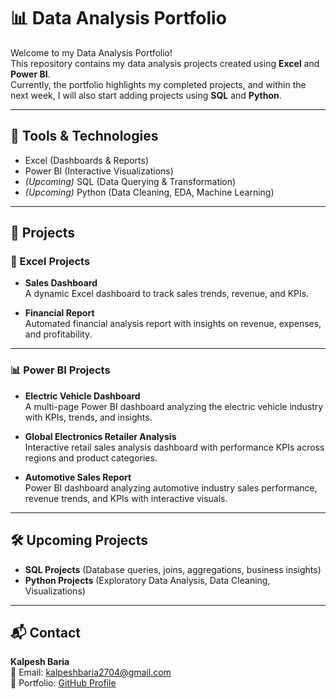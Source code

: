 # 📊 Data Analysis Portfolio

Welcome to my Data Analysis Portfolio!  
This repository contains my data analysis projects created using **Excel** and **Power BI**.  
Currently, the portfolio highlights my completed projects, and within the next week, I will also start adding projects using **SQL** and **Python**.  

---

## 🔹 Tools & Technologies
- Excel (Dashboards & Reports)
- Power BI (Interactive Visualizations)
- *(Upcoming)* SQL (Data Querying & Transformation)
- *(Upcoming)* Python (Data Cleaning, EDA, Machine Learning)

---

## 📂 Projects

### 📘 Excel Projects
- **Sales Dashboard**  
  A dynamic Excel dashboard to track sales trends, revenue, and KPIs.
  
- **Financial Report**  
  Automated financial analysis report with insights on revenue, expenses, and profitability.

---

### 📊 Power BI Projects
- **Electric Vehicle Dashboard**  
  A multi-page Power BI dashboard analyzing the electric vehicle industry with KPIs, trends, and insights.

- **Global Electronics Retailer Analysis**  
  Interactive retail sales analysis dashboard with performance KPIs across regions and product categories.

- **Automotive Sales Report**  
  Power BI dashboard analyzing automotive industry sales performance, revenue trends, and KPIs with interactive visuals.

---

## 🛠️ Upcoming Projects
- **SQL Projects** (Database queries, joins, aggregations, business insights)
- **Python Projects** (Exploratory Data Analysis, Data Cleaning, Visualizations)

---

## 📬 Contact
**Kalpesh Baria**  
📧 Email: [kalpeshbaria2704@gmail.com](mailto:kalpeshbaria2704@gmail.com)  
🔗 Portfolio: [GitHub Profile](https://github.com/Kalpesh-2704)
